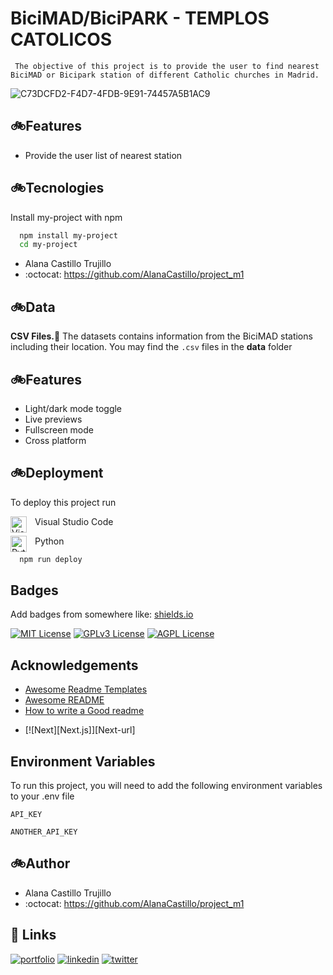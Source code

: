 
# BiciMAD/BiciPARK - TEMPLOS CATOLICOS

     The objective of this project is to provide the user to find nearest BiciMAD or Bicipark station of different Catholic churches in Madrid.

![C73DCFD2-F4D7-4FDB-9E91-74457A5B1AC9](https://github.com/AlanaCastillo/project_m1/assets/141866356/16c5fe23-3e96-4688-a5d6-cb35d922f27a)


## 🚲**Features**

- Provide the user list of nearest station 

 ## 🚲**Tecnologies**

Install my-project with npm

```bash
  npm install my-project
  cd my-project
```

- Alana Castillo Trujillo
- :octocat: https://github.com/AlanaCastillo/project_m1



 ## 🚲**Data**

[](https://linktodocumentation)

**CSV Files.**:open_file_folder: The datasets contains information from the BiciMAD stations including their location. You may find the `.csv` files in the __data__ folder
## 🚲**Features**

- Light/dark mode toggle
- Live previews
- Fullscreen mode
- Cross platform


## 🚲**Deployment**

To deploy this project run

<img align="left" alt="Visual Studio Code" width="26px" src="https://cdn.jsdelivr.net/gh/devicons/devicon/icons/vscode/vscode-original.svg" style="padding-right:10px;" />Visual Studio Code



<img align="left" alt="Python" width="26px" src="https://cdn.jsdelivr.net/gh/devicons/devicon/icons/python/python-original.svg" style="padding-right:10px;" />Python

```bash
  npm run deploy
```


## Badges

Add badges from somewhere like: [shields.io](https://shields.io/)

[![MIT License](https://img.shields.io/badge/License-MIT-green.svg)](https://choosealicense.com/licenses/mit/)
[![GPLv3 License](https://img.shields.io/badge/License-GPL%20v3-yellow.svg)](https://opensource.org/licenses/)
[![AGPL License](https://img.shields.io/badge/license-AGPL-blue.svg)](http://www.gnu.org/licenses/agpl-3.0)




## Acknowledgements

 - [Awesome Readme Templates](https://awesomeopensource.com/project/elangosundar/awesome-README-templates)
 - [Awesome README](https://github.com/matiassingers/awesome-readme)
 - [How to write a Good readme](https://bulldogjob.com/news/449-how-to-write-a-good-readme-for-your-github-project)

* [![Next][Next.js]][Next-url]

## Environment Variables

To run this project, you will need to add the following environment variables to your .env file

`API_KEY`

`ANOTHER_API_KEY`

## 🚲**Author**

- Alana Castillo Trujillo
- :octocat: https://github.com/AlanaCastillo/project_m1
## 🔗 Links
[![portfolio](https://img.shields.io/badge/my_portfolio-000?style=for-the-badge&logo=ko-fi&logoColor=white)](https://katherineoelsner.com/)
[![linkedin](https://img.shields.io/badge/linkedin-0A66C2?style=for-the-badge&logo=github&logoColor=white)](https://www.github.com/)
[![twitter](https://img.shields.io/badge/twitter-1DA1F2?style=for-the-badge&logo=twitter&logoColor=white)](https://twitter.com/)

